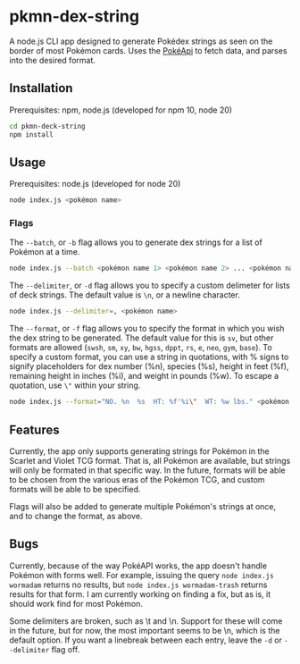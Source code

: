 # pkmn-dex-string
A node.js CLI app designed to generate Pokédex strings as seen on the border of most Pokémon cards. Uses the [PokéApi](https://pokeapi.co/) to fetch data, and parses into the desired format.

## Installation
Prerequisites: npm, node.js (developed for npm 10, node 20)
```bash
cd pkmn-deck-string
npm install
```

## Usage
Prerequisites: node.js (developed for node 20)
```bash
node index.js <pokémon name>
```

### Flags
The `--batch`, or `-b` flag allows you to generate dex strings for a list of Pokémon at a time.
```bash
node index.js --batch <pokémon name 1> <pokémon name 2> ... <pokémon name n>
```

The `--delimiter`, or `-d` flag allows you to specify a custom delimeter for lists of deck strings. The default value is `\n`, or a newline character.
```bash
node index.js --delimiter=, <pokémon name>
```

The `--format`, or `-f` flag allows you to specify the format in which you wish the dex string to be generated. The default value for this is `sv`, but other formats are allowed (`swsh`, `sm`, `xy`, `bw`, `hgss`, `dppt`, `rs`, `e`, `neo`, `gym`, `base`). To specify a custom format, you can use a string in quotations, with % signs to signify placeholders for dex number (%n), species (%s), height in feet (%f), remaining height in inches (%i), and weight in pounds (%w). To escape a quotation, use `\"` within your string.
```bash
node index.js --format="NO. %n  %s  HT: %f'%i\"  WT: %w lbs." <pokémon name>
```

## Features
Currently, the app only supports generating strings for Pokémon in the Scarlet and Violet TCG format. That is, all Pokémon are available, but strings will only be formated in that specific way. In the future, formats will be able to be chosen from the various eras of the Pokémon TCG, and custom formats will be able to be specified.

Flags will also be added to generate multiple Pokémon's strings at once, and to change the format, as above.

## Bugs
Currently, because of the way PokéAPI works, the app doesn't handle Pokémon with forms well. For example, issuing the query `node index.js wormadam` returns no results, but `node index.js wormadam-trash` returns results for that form. I am currently working on finding a fix, but as is, it should work find for most Pokémon.

Some delimiters are broken, such as \t and \n. Support for these will come in the future, but for now, the most important seems to be \n, which is the default option. If you want a linebreak between each entry, leave the `-d` or `--delimiter` flag off.